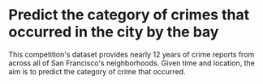 # Predict the category of crimes that occurred in the city by the bay 

This competition's dataset provides nearly 12 years of crime reports from across all of San Francisco's neighborhoods. Given time and location, the aim is to predict the category of crime that occurred.
